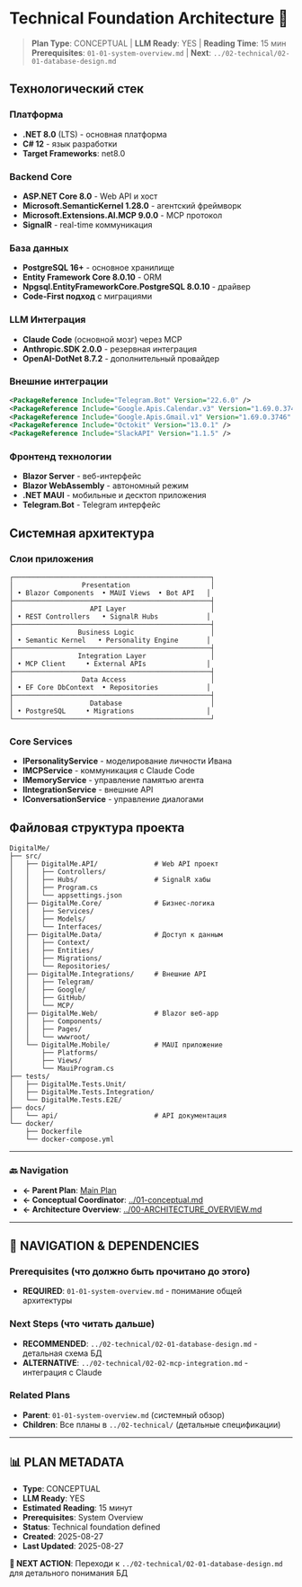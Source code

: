 # Technical Foundation Architecture 🔧

> **Plan Type**: CONCEPTUAL | **LLM Ready**: YES | **Reading Time**: 15 мин  
> **Prerequisites**: `01-01-system-overview.md` | **Next**: `../02-technical/02-01-database-design.md`

## Технологический стек

### Платформа
- **.NET 8.0** (LTS) - основная платформа
- **C# 12** - язык разработки
- **Target Frameworks**: net8.0

### Backend Core
- **ASP.NET Core 8.0** - Web API и хост
- **Microsoft.SemanticKernel 1.28.0** - агентский фреймворк  
- **Microsoft.Extensions.AI.MCP 9.0.0** - MCP протокол
- **SignalR** - real-time коммуникация

### База данных
- **PostgreSQL 16+** - основное хранилище
- **Entity Framework Core 8.0.10** - ORM
- **Npgsql.EntityFrameworkCore.PostgreSQL 8.0.10** - драйвер
- **Code-First подход** с миграциями

### LLM Интеграция
- **Claude Code** (основной мозг) через MCP
- **Anthropic.SDK 2.0.0** - резервная интеграция
- **OpenAI-DotNet 8.7.2** - дополнительный провайдер

### Внешние интеграции
```xml
<PackageReference Include="Telegram.Bot" Version="22.6.0" />
<PackageReference Include="Google.Apis.Calendar.v3" Version="1.69.0.3746" />
<PackageReference Include="Google.Apis.Gmail.v1" Version="1.69.0.3746" />
<PackageReference Include="Octokit" Version="13.0.1" />
<PackageReference Include="SlackAPI" Version="1.1.5" />
```

### Фронтенд технологии
- **Blazor Server** - веб-интерфейс
- **Blazor WebAssembly** - автономный режим
- **.NET MAUI** - мобильные и десктоп приложения
- **Telegram.Bot** - Telegram интерфейс

## Системная архитектура

### Слои приложения
```
┌─────────────────────────────────────────────────┐
│                 Presentation                    │
│ • Blazor Components  • MAUI Views  • Bot API   │
├─────────────────────────────────────────────────┤
│                   API Layer                     │
│ • REST Controllers   • SignalR Hubs            │
├─────────────────────────────────────────────────┤
│                Business Logic                   │
│ • Semantic Kernel   • Personality Engine       │
├─────────────────────────────────────────────────┤
│                Integration Layer                │
│ • MCP Client     • External APIs               │
├─────────────────────────────────────────────────┤
│                 Data Access                     │
│ • EF Core DbContext  • Repositories            │
├─────────────────────────────────────────────────┤
│                   Database                      │
│ • PostgreSQL     • Migrations                  │
└─────────────────────────────────────────────────┘
```

### Core Services
- **IPersonalityService** - моделирование личности Ивана
- **IMCPService** - коммуникация с Claude Code
- **IMemoryService** - управление памятью агента
- **IIntegrationService** - внешние API
- **IConversationService** - управление диалогами

## Файловая структура проекта

```
DigitalMe/
├── src/
│   ├── DigitalMe.API/              # Web API проект
│   │   ├── Controllers/
│   │   ├── Hubs/                   # SignalR хабы
│   │   ├── Program.cs
│   │   └── appsettings.json
│   ├── DigitalMe.Core/             # Бизнес-логика
│   │   ├── Services/
│   │   ├── Models/
│   │   └── Interfaces/
│   ├── DigitalMe.Data/             # Доступ к данным
│   │   ├── Context/
│   │   ├── Entities/
│   │   ├── Migrations/
│   │   └── Repositories/
│   ├── DigitalMe.Integrations/     # Внешние API
│   │   ├── Telegram/
│   │   ├── Google/
│   │   ├── GitHub/
│   │   └── MCP/
│   ├── DigitalMe.Web/              # Blazor веб-app
│   │   ├── Components/
│   │   ├── Pages/
│   │   └── wwwroot/
│   └── DigitalMe.Mobile/           # MAUI приложение
│       ├── Platforms/
│       ├── Views/
│       └── MauiProgram.cs
├── tests/
│   ├── DigitalMe.Tests.Unit/
│   ├── DigitalMe.Tests.Integration/
│   └── DigitalMe.Tests.E2E/
├── docs/
│   └── api/                        # API документация
└── docker/
    ├── Dockerfile
    └── docker-compose.yml
```

---

### 🔙 Navigation
- **← Parent Plan**: [Main Plan](../../00-MAIN_PLAN.md)
- **← Conceptual Coordinator**: [../01-conceptual.md](../01-conceptual.md)
- **← Architecture Overview**: [../00-ARCHITECTURE_OVERVIEW.md](../00-ARCHITECTURE_OVERVIEW.md)

---

## 🔗 NAVIGATION & DEPENDENCIES

### Prerequisites (что должно быть прочитано до этого)
- **REQUIRED**: `01-01-system-overview.md` - понимание общей архитектуры

### Next Steps (что читать дальше)  
- **RECOMMENDED**: `../02-technical/02-01-database-design.md` - детальная схема БД
- **ALTERNATIVE**: `../02-technical/02-02-mcp-integration.md` - интеграция с Claude

### Related Plans
- **Parent**: `01-01-system-overview.md` (системный обзор)
- **Children**: Все планы в `../02-technical/` (детальные спецификации)

---

## 📊 PLAN METADATA

- **Type**: CONCEPTUAL
- **LLM Ready**: YES  
- **Estimated Reading**: 15 минут
- **Prerequisites**: System Overview
- **Status**: Technical foundation defined
- **Created**: 2025-08-27
- **Last Updated**: 2025-08-27

**🎯 NEXT ACTION**: Переходи к `../02-technical/02-01-database-design.md` для детального понимания БД